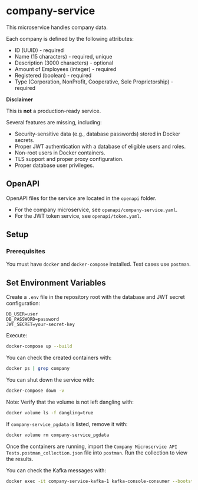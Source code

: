 # company-service

This microservice handles company data.

Each company is defined by the following attributes:

* ID (UUID) - required
* Name (15 characters) - required, unique
* Description (3000 characters) - optional
* Amount of Employees (integer) - required
* Registered (boolean) - required
* Type (Corporation, NonProfit, Cooperative, Sole Proprietorship) - required

**Disclaimer**

This is **not** a production-ready service.

Several features are missing, including:

* Security-sensitive data (e.g., database passwords) stored in Docker secrets.
* Proper JWT authentication with a database of eligible users and roles.
* Non-root users in Docker containers.
* TLS support and proper proxy configuration.
* Proper database user privileges.

## OpenAPI

OpenAPI files for the service are located in the `openapi` folder.

* For the company microservice, see `openapi/company-service.yaml`.
* For the JWT token service, see `openapi/token.yaml`.

## Setup

### Prerequisites

You must have `docker` and `docker-compose` installed. Test cases use `postman`.

## Set Environment Variables

Create a `.env` file in the repository root with the database and JWT secret configuration:

```
DB_USER=user
DB_PASSWORD=password
JWT_SECRET=your-secret-key
```

Execute:

```sh
docker-compose up --build
```

You can check the created containers with:

```sh
docker ps | grep company
```

You can shut down the service with:

```sh
docker-compose down -v
```

Note: Verify that the volume is not left dangling with:

```sh
docker volume ls -f dangling=true
```

If `company-service_pgdata` is listed, remove it with:

```sh
docker volume rm company-service_pgdata
```

Once the containers are running, import the `Company Microservice API Tests.postman_collection.json` file into `postman`. Run the collection to view the results.

You can check the Kafka messages with:

```sh
docker exec -it company-service-kafka-1 kafka-console-consumer --bootstrap-server kafka:9092 --topic company_events --from-beginning
```
